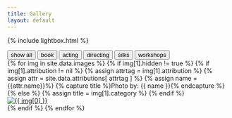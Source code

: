 ```yaml
---
title: Gallery
layout: default
---
```



<!-- The filtering javascript -->
<script src="//cdnjs.cloudflare.com/ajax/libs/jquery.isotope/2.2.0/isotope.pkgd.js" type="text/javascript"></script>
<script src="/js/imagesloaded.pkgd.js" type="text/javascript"></script>


<!-- The Lightbox gallery -->
{% include lightbox.html %}


<!-- The filtering buttons -->
<div id="filters" class="button-group">
    <button class="button is-checked" data-filter="*">show all</button>
    <button class="button" data-filter=".book">book</button>
    <button class="button" data-filter=".acting">acting</button>
    <button class="button" data-filter=".directing">directing</button>
    <button class="button" data-filter=".silks">silks</button>
    <button class="button" data-filter=".workshop">workshops</button>
</div>


<!-- The list of images -->

<div class="container-fluid" id="links-parent">
  <div id="links" class="gallery">
    {% for img in site.data.images %}
      {% if img[1].hidden != true %}
      <!-- Set the image title to the attribution if it exists -->
        {% if img[1].attribution != nil %}
           {% assign attrtag = img[1].attribution %}
           {% assign attr = site.data.attributions[ attrtag ] %}
           {% assign name = {{attr.name}}%}
           {% capture title %}Photo by: {{ name }}{% endcapture %}
        {% else %}
          {% assign title = img[1].category %}
        {% endif %}
        <div class="thumb {{ img[1].category }}">
            <a href="{{ img[1].path }}" title="{{ title }}" data-gallery>
            <img src="{{ img[1].thumb }}" alt="{{ img[0] }}" border="0">
            </a>
        </div>
      {% endif %}
    {% endfor %}
  </div>
</div>


<script type="text/javascript">
  var $container = $('#links').imagesLoaded( function() {;
      // init
      $container.isotope({
      // options
          itemSelector: '.thumb',
          layoutMode: 'masonry',
      });
  });

  // filter items on button click
  $('#filters').on( 'click', 'button', function() {
  var filterValue = $(this).attr('data-filter');
  $container.isotope({ filter: filterValue });
  });
</script>
